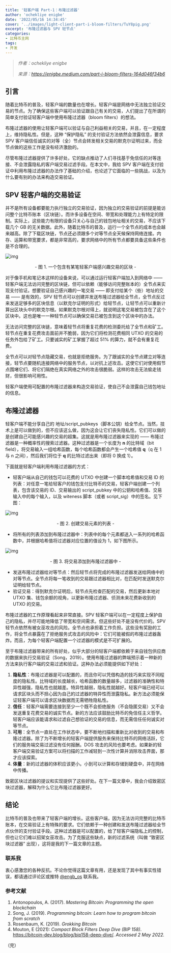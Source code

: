 ```yaml
---
title: '轻客户端 Part-1：布隆过滤器'
author: 'ochekliye enigbe'
date: '2022/05/16 14:34:45'
cover: '../images/light-client-part-i-bloom-filters/TuY8pig.png'
excerpt: '布隆过滤器与 SPV 轻节点'
categories:
- 比特币主网
tags:
- 开发
---
```



> *作者：ochekliye enigbe*
> 
> *来源：<https://enigbe.medium.com/part-i-bloom-filters-164d046f34b6>*



## 引言

随着比特币的普及，轻客户端的数量也在增长。轻客户端是网络中无法独立验证交易的节点。为了确保这些客户端可以验证跟自己有关的交易，人们提出了在所谓的简单支付验证轻客户端中使用布隆过滤器（bloom filters）的想法。

布隆过滤器的使用让轻客户端可以验证与自己利益相关的交易，并且，在一定程度上，维持隐私性。但是，这种 “保护隐私” 的支付验证方法依然会泄露信息，要求 SPV 客户端信任诚实的对等（全）节点会转发相关交易的默克尔证明过来，而全节点做的这些工作是没有经济激励的。

尽管布隆过滤器提供了许多好处，它的缺点推动了人们寻找基于免信任的对等连接、不会泄露隐私的客户端交易过滤手段。在本文中，我给 SPV 客户端在支付验证中利用布隆过滤器的办法作了基础的介绍，也论述了它面临的一些挑战，以及为什么要有别的办法来构造交易验证。

## SPV 轻客户端的交易验证

并不是所有设备都要能力执行独立的交易验证，因为独立的交易验证的前提是能访问整个比特币账本（区块链）。而许多设备在空间、带宽和处理能力上有特定的限制。实际上，这些能力有限的设备只关心与自己的钱包地址相关的交易，不应该下载几个 GB 的无关数据。此外，随着比特币的普及，运行一个全节点的成本也会越来越高。除了下载区块链，节点还必须跟多个对等节点全天候保持网络连接。内存、运算和带宽要求，都是非常高的，要求网络中的所有节点都要具备这些条件也是不合理的。

![img](../images/light-client-part-i-bloom-filters/MUqEv3Q.png)

<p style="text-align:center">- 图 1. 一个包含有某笔轻客户端感兴趣交易的区块 -</p>


对于像手机和笔记本这样的设备来说，可以通过运行轻客户端加入到网络中 —— 轻客户端无法访问完整的区块链，但可以依赖（能够访问完整账本的）全节点来实现支付验证。想要验证自己感兴趣的一笔交易 —— 即支付给某个（些）地址的交易 —— 是有效的，SPV 轻节点可以创建并发送布隆过滤器给全节点，全节点反过来发送足够多的区块信息（以默克尔证明的形式）给轻节点，让轻节点可以重新计算出区块头中的默克尔根。如果默克尔根对得上，就说明这笔交易被包含在了这个区块中。这也是唯一一种轻节点可以确保交易已被包含到这个区块中的办法。

无法访问完整的区块链，意味着轻节点将重复花费的检测委托给了全节点和矿工。轻节点在重复花费攻击面前并不脆弱，因为它们将检测花费相同 UTXO 的交易的任务外包给了矿工。只要诚实的矿工掌握了超过 51% 的算力，就不会有重复花费。

全节点可以对轻节点隐藏交易，也就是拒绝服务。为了跟诚实的全节点建立对等连接，轻节点要随机连接网络中的服务节点，以对抗上述攻击。这使它们对使用假节点围堵它们、将它们隔绝在真实网络之外的攻击很脆弱。这样的攻击无法偷走钱财，但很影响可用性。

轻客户端使用可配置的布隆过滤器来构造交易验证，使自己不会泄露自己钱包地址的信息。

## 布隆过滤器

轻客户端不能分享自己的 地址/script_pubkeys（脚本公钥）给全节点。当然，技术上是可以做到的，但不应该这么做，因为这会让它们丧失隐私性。它们可以做的是创建自己可能感兴趣的交易的超集。这就是用布隆过滤器来实现的 —— 布隆过滤器是一种概率性的搜索过滤器。这种过滤器是一个长度为 **n** 的比特域（bit field），将交易输入一组哈希函数，每个哈希函数都会产生一个哈希值 **q**（q 在 1 与 n 之间），然后我们将位于 **q** 的比特过滤出来（即将 0 换成 1）。

下面就是轻客户端利用布隆过滤器的方式：

- 轻客户端从自己的钱包可以花费的 UTXO 中创建一个脚本哈希值和交易 ID 的列表：对任意一笔给轻客户的钱包支付比特币的交易，轻客户端创建一个列表，包含该交易的 ID、交易输出的 script_pubkey 中的公钥和哈希值、交易输入中的每个输入，以及 witeness 脚本（或者 script_sig）中的签名。见下图：

![img](../images/light-client-part-i-bloom-filters/NWw_IDg.png)

<p style="text-align:center">- 图 2. 创建交易元素的列表 -</p>


- 将所有的列表添加到布隆过滤器中：列表中的每个元素都送入一系列的哈希函数中，并根据哈希值将过滤器对应位置的值设为 1，如下图所示。

![img](../images/light-client-part-i-bloom-filters/TuY8pig.png)

<p style="text-align:center">- 图 3. 将交易添加到布隆过滤器中 -</p>


- 发送布隆过滤器给对等节点：然后轻节点将完成的布隆过滤器发送给网络中的对等节点。全节点将每一笔收到的交易跟过滤器相比对，在匹配时发送默克尔证明给轻节点。
- 验证交易：得到默克尔证明后，轻节点先检查匹配的交易，然后更新本地对 UTXO 集、钱包余额的视角，以更新布隆过滤器、侦测未来花费新收到的 UTXO 的交易。

布隆过滤器的工作原理看起来非常直接。SPV 轻客户端可以在一定程度上保护自己的隐私，并尽可能地降低了带宽和空间需求。但这些好处不是没有代价的。SPV 轻节点依然有被女巫攻击的风险。全节点也承担着工作负担。这些没有奖励的工作，将全节点暴露在了拒绝服务式攻击的风险中：它们可能被假的布隆过滤器轰炸。而且，为每个轻客户端配置一个过滤器的模式是不可扩展的。

至于布隆过滤器带来的所有好处，似乎大部分的轻客户端都依赖于来自钱包供应商的数据来执行交易验证（Song，2019）。使用布隆过滤器的弊端预示着一种新的方法来执行客户端的交易过滤和验证。这种办法必须能提供如下好处：

1. **隐私性**：布隆过滤器是可以配置的，而且你可以凭借构造的技巧来实现不同程度的隐私性。比特域的长度越长，哈希函数的数量越多，过滤器的准确性和特异性越强，隐私性也就越差。特异性越弱，隐私性就越好。轻客户端已经可以请求区块头而不担心因为自己的过滤器的特异性而泄露隐私。新方法必须能保证轻客户端可以请求区块数据而无需牺牲隐私性。
2. **信任**：轻客户端需要连接到至少一个既不会拒绝服务（不会隐匿交易）又不会发送重复花费交易的诚实节点。新的方法应该鼓励比特币的免信任主义哲学。轻客户端应该能请求和过滤自己想验证的交易的信息，而无需信任任何诚实对等节点。
3. **可用**：全节点一直处在工作状态中，要不断地扫描和重新比对收到的交易和布隆过滤器。除了为不断增长的轻客户端提供服务来保持比特币的网络活跃，它们的服务端交易过滤没有任何报酬。DOS 攻击的风险也要考虑。如果新的轻客户端交易验证方案可以将扫描的工作减轻到一次性计算并消除攻击界面，那才应该探索。
4. **体量**：新的过滤器的体积应该更小。小到可以计算和存储到硬盘中，并在网络中传播。

致密区块过滤器的提议和实现提供了这些好处。在下一篇文章中，我会介绍致密区块过滤器，解释为什么它比布隆过滤器更好。

## 结论

比特币的普及也带来了轻客户端的增长。这些客户端，因为无法访问完整的比特币账本，在交易验证上有特殊的要求。它们依赖于一种创建和发送布隆过滤器给全节点伙伴的支付验证手段。这种过滤器是可以配置的，给了轻客户端隐私上的控制，但也让它们难以招架女巫攻击。为了克服这些缺点，新的过滤系统（叫做 “致密区块过滤器” 出现），这将是我的下一篇文章的主题。

### 联系我

衷心感激您的各种反抗。不论你觉得这篇文章有用，还是发现了其中有事实性错误，都请通过评论区或推特 [@engb_os](https://twitter.com/engb_os) 联系我。

### 参考文献

1. Antonopoulos, A. (2017). *Mastering Bitcoin: Programming the open blockchain*
2. Song, J. (2019). *Programming bitcoin: Learn how to program bitcoin from scratch*
3. Rosenbaum, K. (2019). *Grokking Bitcoin*
4. Mouton, E (2021): *Compact Block Filters Deep Dive (BIP 158)*. https://bitcoin-dev.blog/blog/bip158-deep-dive/. *Accessed 2 May 2022.*

（完）



